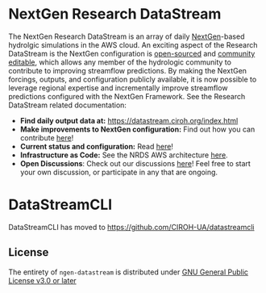 # NextGen Research DataStream
The NextGen Research DataStream is an array of daily [NextGen](https://github.com/NOAA-OWP/ngen)-based hydrolgic simulations in the AWS cloud. An exciting aspect of the Research DataStream is the NextGen configuration is [open-sourced](https://datastream.ciroh.org/) and [community editable](https://github.com/CIROH-UA/ngen-datastream/blob/main/docs/nrds/CONTRIBUTE.md), which allows any member of the hydrologic community to contribute to improving streamflow predictions. By making the NextGen forcings, outputs, and configuration publicly available, it is now possible to leverage regional expertise and incrementally improve streamflow predictions configured with the NextGen Framework. 
See the Research DataStream related documentation:
* **Find daily output data at:** https://datastream.ciroh.org/index.html
* **Make improvements to NextGen configuration:**
Find out how you can contribute [here](https://github.com/CIROH-UA/ngen-datastream/blob/main/docs/nrds/CONTRIBUTE.md)!
* **Current status and configuration:** Read [here](https://github.com/CIROH-UA/ngen-datastream/blob/main/docs/nrds/STATUS_AND_METADATA.md)!
* **Infrastructure as Code:** See the NRDS AWS architecture [here](https://github.com/CIROH-UA/ngen-datastream/blob/main/infra/aws/terraform/docs/ARCHITECTURE.md). 
* **Open Discussions**: Check out our discussions [here](https://github.com/CIROH-UA/ngen-datastream/discussions)! Feel free to start your own discussion, or participate in any that are ongoing. 

# DataStreamCLI
DataStreamCLI has moved to https://github.com/CIROH-UA/datastreamcli

## License
The entirety of `ngen-datastream` is distributed under [GNU General Public License v3.0 or later](LICENSE.md)
